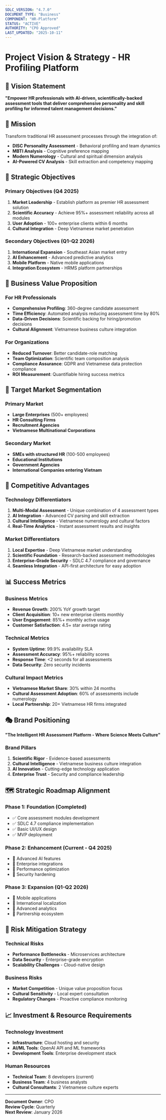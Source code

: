 ```yaml
---
SDLC_VERSION: "4.7.0"
DOCUMENT_TYPE: "Business"
COMPONENT: "HR-Platform"
STATUS: "ACTIVE"
AUTHORITY: "CPO Approved"
LAST_UPDATED: "2025-10-11"
---
```


# Project Vision & Strategy - HR Profiling Platform

## 🎯 Vision Statement

**"Empower HR professionals with AI-driven, scientifically-backed assessment tools that deliver comprehensive personality and skill profiling for informed talent management decisions."**

## 🌟 Mission

Transform traditional HR assessment processes through the integration of:
- **DISC Personality Assessment** - Behavioral profiling and team dynamics
- **MBTI Analysis** - Cognitive preference mapping
- **Modern Numerology** - Cultural and spiritual dimension analysis
- **AI-Powered CV Analysis** - Skill extraction and competency mapping

## 🎯 Strategic Objectives

### Primary Objectives (Q4 2025)
1. **Market Leadership** - Establish platform as premier HR assessment solution
2. **Scientific Accuracy** - Achieve 95%+ assessment reliability across all modules
3. **User Adoption** - 100+ enterprise clients within 6 months
4. **Cultural Integration** - Deep Vietnamese market penetration

### Secondary Objectives (Q1-Q2 2026)
1. **International Expansion** - Southeast Asian market entry
2. **AI Enhancement** - Advanced predictive analytics
3. **Mobile Platform** - Native mobile applications
4. **Integration Ecosystem** - HRMS platform partnerships

## 🏢 Business Value Proposition

### For HR Professionals
- **Comprehensive Profiling**: 360-degree candidate assessment
- **Time Efficiency**: Automated analysis reducing assessment time by 80%
- **Data-Driven Decisions**: Scientific backing for hiring/promotion decisions
- **Cultural Alignment**: Vietnamese business culture integration

### For Organizations
- **Reduced Turnover**: Better candidate-role matching
- **Team Optimization**: Scientific team composition analysis
- **Compliance Assurance**: GDPR and Vietnamese data protection compliance
- **ROI Measurement**: Quantifiable hiring success metrics

## 🎯 Target Market Segmentation

### Primary Market
- **Large Enterprises** (500+ employees)
- **HR Consulting Firms**
- **Recruitment Agencies**
- **Vietnamese Multinational Corporations**

### Secondary Market
- **SMEs with structured HR** (100-500 employees)
- **Educational Institutions**
- **Government Agencies**
- **International Companies entering Vietnam**

## 🚀 Competitive Advantages

### Technology Differentiators
1. **Multi-Modal Assessment** - Unique combination of 4 assessment types
2. **AI Integration** - Advanced CV parsing and skill extraction
3. **Cultural Intelligence** - Vietnamese numerology and cultural factors
4. **Real-Time Analytics** - Instant assessment results and insights

### Market Differentiators
1. **Local Expertise** - Deep Vietnamese market understanding
2. **Scientific Foundation** - Research-backed assessment methodologies
3. **Enterprise-Grade Security** - SDLC 4.7 compliance and governance
4. **Seamless Integration** - API-first architecture for easy adoption

## 📊 Success Metrics

### Business Metrics
- **Revenue Growth**: 200% YoY growth target
- **Client Acquisition**: 10+ new enterprise clients monthly
- **User Engagement**: 85%+ monthly active usage
- **Customer Satisfaction**: 4.5+ star average rating

### Technical Metrics
- **System Uptime**: 99.9% availability SLA
- **Assessment Accuracy**: 95%+ reliability scores
- **Response Time**: <2 seconds for all assessments
- **Data Security**: Zero security incidents

### Cultural Impact Metrics
- **Vietnamese Market Share**: 30% within 24 months
- **Cultural Assessment Adoption**: 60% of assessments include numerology
- **Local Partnership**: 20+ Vietnamese HR firms integrated

## 🎭 Brand Positioning

**"The Intelligent HR Assessment Platform - Where Science Meets Culture"**

### Brand Pillars
1. **Scientific Rigor** - Evidence-based assessments
2. **Cultural Intelligence** - Vietnamese business culture integration
3. **AI Innovation** - Cutting-edge technology application
4. **Enterprise Trust** - Security and compliance leadership

## 🗺️ Strategic Roadmap Alignment

### Phase 1: Foundation (Completed)
- ✅ Core assessment modules development
- ✅ SDLC 4.7 compliance implementation
- ✅ Basic UI/UX design
- ✅ MVP deployment

### Phase 2: Enhancement (Current - Q4 2025)
- 🔄 Advanced AI features
- 🔄 Enterprise integrations
- 🔄 Performance optimization
- 🔄 Security hardening

### Phase 3: Expansion (Q1-Q2 2026)
- 📅 Mobile applications
- 📅 International localization
- 📅 Advanced analytics
- 📅 Partnership ecosystem

## 🎯 Risk Mitigation Strategy

### Technical Risks
- **Performance Bottlenecks** - Microservices architecture
- **Data Security** - Enterprise-grade encryption
- **Scalability Challenges** - Cloud-native design

### Business Risks
- **Market Competition** - Unique value proposition focus
- **Cultural Sensitivity** - Local expert consultation
- **Regulatory Changes** - Proactive compliance monitoring

## 📈 Investment & Resource Requirements

### Technology Investment
- **Infrastructure**: Cloud hosting and security
- **AI/ML Tools**: OpenAI API and ML frameworks
- **Development Tools**: Enterprise development stack

### Human Resources
- **Technical Team**: 8 developers (current)
- **Business Team**: 4 business analysts
- **Cultural Consultants**: 2 Vietnamese culture experts

---

**Document Owner**: CPO  
**Review Cycle**: Quarterly  
**Next Review**: January 2026